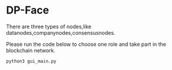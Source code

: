 # DP-Face
There are three types of nodes,like datanodes,companynodes,consensusnodes.

Please run the code below to choose one role and take part in the blockchain network.
```python
python3 gui_main.py
```
